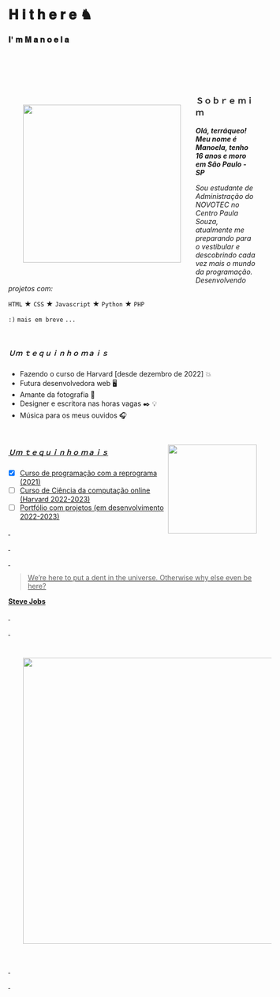 
# 𝐇 𝐢 𝐭 𝐡 𝐞 𝐫 𝐞 ♞
### 𝐈' 𝐦 𝐌 𝐚 𝐧 𝐨 𝐞 𝐥 𝐚

&nbsp;

~~~
~~~ 

&nbsp;

<img style="margin: 30px;" align="left" width="320px" src="https://media.giphy.com/media/X5bG0yJwIymit02pwA/giphy.gif" frameBorder="0">





### Ｓｏｂｒｅ ｍｉｍ

***Olá, terráqueo! Meu nome é Manoela, tenho 16 anos e moro em São Paulo - SP***

*Sou estudante de Administração do NOVOTEC no Centro Paula Souza, atualmente me preparando para o vestibular e descobrindo cada vez mais o mundo da programação. Desenvolvendo projetos com:*
 
 `HTML`
 ★
 `CSS`
 ★
 `Javascript`
 ★
 `Python`
 ★
 `PHP`
 
 `:)`
 `mais em breve`
 `...`


&nbsp;

##### Ｕｍ ｔｅｑｕｉｎｈｏ ｍａｉｓ


+ Fazendo o curso de Harvard [desde dezembro de 2022] 💥
+ Futura desenvolvedora web 🖥️
+ Amante da fotografia 📸
+ Designer e escritora nas horas vagas ✒️ 💡
+ Música para os meus ouvidos 🎧


&nbsp;

<div>
  <a href="https://github.com/Manuzit">
  <img align="right" height="180em" src="https://github-readme-stats.vercel.app/api?username=Manuzit&show_icons=true&theme=dracula&include_all_commits=true&count_private=true"/>
</div>

 
<div>	
<h5> Ｕｍ ｔｅｑｕｉｎｈｏ ｍａｉｓ </h5>

- [x] Curso de programação com a reprograma (2021) 
- [ ] Curso de Ciência da computação online (Harvard 2022-2023) 
- [ ] Portfólio com projetos (em desenvolvimento 2022-2023)
 
</div>

&nbsp; 
 
&nbsp;
 
&nbsp;
 

> We’re here to put a dent in the universe. Otherwise why else even be here?

**Steve Jobs**

  
&nbsp;
 
&nbsp;

 
<img style="margin: 30px;" align="center" width="580px" src="https://2.bp.blogspot.com/-mfjOcOa5TdQ/WPaOjxJEv5I/AAAAAAAAaFY/GobThAumGiY2CDKiTGNrXBM8SHpfDzzigCLcB/s640/terminator.gif" frameBorder="0">

 
&nbsp;
  
&nbsp;
 
  
~~~
~~~

